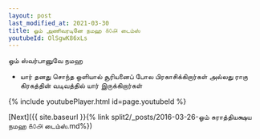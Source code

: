 ```yaml
---
layout: post
last_modified_at: 2021-03-30
title: ஓம் அணிவரடினே நமஹ ௧௦௮ டைம்ஸ்
youtubeId: OlSgwK86xLs
---
```

 
 
 ஓம் ஸ்வர்பானுவே நமஹ  
 
 -  யார் தனது சொந்த ஒளியால் சூரியனைப் போல பிரகாசிக்கிறார்கள் அல்லது ராகு கிரகத்தின் வடிவத்தில் யார் இருக்கிறார்கள் 
 
  
 
  
 
 
 
 
 
 


{% include youtubePlayer.html id=page.youtubeId %}
 
[Next]({{ site.baseurl }}{% link  split2/_posts/2016-03-26-ஓம் சுராத்தியக்ஷய நமஹ  ௧௦௮ டைம்ஸ்.md%})
 
